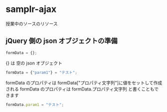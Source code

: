 # samplr-ajax
授業中のソースのリソース

## jQuery 側の json オブジェクトの準備
```javascript
formData = {};
```
{} は 空の json オブジェクト
```javascript
formData = {"param1"} = "テスト";
```
formData のプロパティは formData["プロパティ文字列"]に値をセットして作成される
formData のプロパティは formData.プロパティ文字列 と書くこともできます
```javascript
formData.param1 = "テスト";
```
